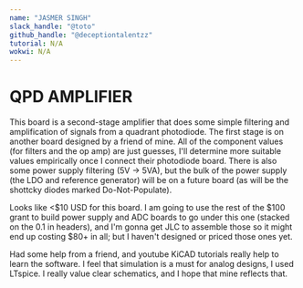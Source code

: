 ```yaml
---
name: "JASMER SINGH"
slack_handle: "@toto"
github_handle: "@deceptiontalentzz"
tutorial: N/A
wokwi: N/A
---
```


# QPD AMPLIFIER

<!-- Describe your board in 2-3 sentences. What are you making? What will it do? -->
This board is a second-stage amplifier that does some simple filtering and amplification of signals from a quadrant photodiode. The first stage is on another board designed by a friend of mine. All of the component values (for filters and the op amp) are just guesses, I'll determine more suitable values empirically once I connect their photodiode board. There is also some power supply filtering (5V -> 5VA), but the bulk of the power supply (the LDO and reference generator) will be on a future board (as will be the shottcky diodes marked Do-Not-Populate).


<!-- How much is it going to cost? -->
Looks like <$10 USD for this board. I am going to use the rest of the $100 grant to build power supply and ADC boards to go under this one (stacked on the 0.1 in headers), and I'm gonna get JLC to assemble those so it might end up costing $80+ in all; but I haven't designed or priced those ones yet.


<!-- Tell us a little bit about your design process. What were some challenges? What helped? ***Totally optional*** -->
Had some help from a friend, and youtube KiCAD tutorials really help to learn the software. I feel that simulation is a must for analog designs, I used LTspice. I really value clear schematics, and I hope that mine reflects that.
